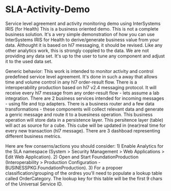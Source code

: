 # SLA-Activity-Demo
Service level agreement and activity monitoring demo using InterSystems IRIS (for Health)
This is a business oriented demo. This is not a complete business solution. It's a very simple demonstration of how you can use InterSystems IRIS for Health to derive/generate business value from your data. 
Althought it is based on hl7 messaging, it should be revised. Like any other analytics work, this is strongly coppled to the data. We are not providing any data set. It's up to the user to tune any component and adjust it to the used data set. 

Generic behavior:
This work is intended to monitor activity and control predefined service level agreement. It's done in such a away that allows time and volume control in any hl7 order-result flow. 
There is a interoperability production based on hl7 v2.4 messaging protocol. It will receive every hl7 message from any order-result flow - lets assume a lab integration. There are 2 business services intended for incoming messages - using file and tcp adapters. There is a business router and a few data transformations - these components will collect relevant data and generate a genric message and route it to a buesiness operation. This business operation will store data in a persistence layer. This persitence layer (table) will act as source for a cube. This cube will be updated in (near)real time for every new transaction (hl7 message). There are 3 dashboad representing different business metrics.

Here are few conserns/actions you should consider:
    1) Enable Analytics for the SLA namespace (System > Security Management > Web Applications > Edit Web Application). 
    2) Open and Start FoundationProduction (Interoperability > Production Configuration  - BUSINESSPKG.FoundationProduction).
    3) For a propoer classification/grouping of the ordres you'll need to populate a lookup table called OrderCategory. The lookup key for this table will be the first 9 chars of the Universal Service ID.
